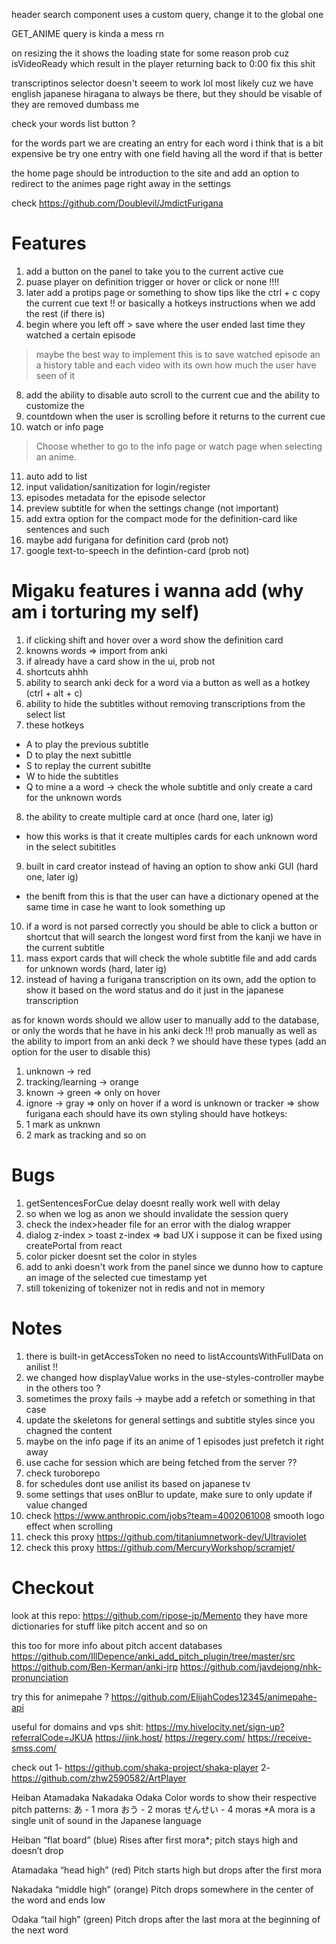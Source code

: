 header search component uses a custom query, change it to the global one

GET_ANIME query is kinda a mess rn


on resizing the it shows the loading state for some reason prob cuz isVideoReady which result in the player returning back to 0:00 fix this shit

transcriptinos selector doesn't seeem to work lol most likely cuz we have english japanese hiragana to always be there, but they should be visable of they are removed dumbass me

check your words list button ?

for the words part we are creating an entry for each word i think that is a bit expensive be try one entry with one field having all the word if that is better

the home page should be introduction to the site and add an option to redirect to the animes page right away in the settings

check https://github.com/Doublevil/JmdictFurigana

# Features
1. add a button on the panel to take you to the current active cue
5. puase player on definition trigger or hover or click or none !!!!
6. later add a protips page or something to show tips like the ctrl + c copy the current cue text !! or basically a hotkeys instructions when we add the rest (if there is)
7. begin where you left off > save where the user ended last time they watched a certain episode
>   maybe the best way to implement this is to save watched episode an a history table and each video with its own how much the user have seen of it
8. add the ability to disable auto scroll to the current cue and the ability to customize the
9. countdown when the user is scrolling before it returns to the current cue
10. watch or info page
>    Choose whether to go to the info page or watch page when selecting an anime.
11. auto add to list
12. input validation/sanitization for login/register
13. episodes metadata for the episode selector
14. preview subtitle for when the settings change (not important)
15. add extra option for the compact mode for the definition-card like sentences and such
16. maybe add furigana for definition card (prob not)
17. google text-to-speech in the defintion-card (prob not)

# Migaku features i wanna add (why am i torturing my self)
1. if clicking shift and hover over a word show the definition card
2. knowns words => import from anki
3. if already have a card show in the ui, prob not
4. shortcuts ahhh
5. ability to search anki deck for a word via a button as well as a hotkey (ctrl + alt + c)
6. ability to hide the subtitles without removing transcriptions from the select list 
7. these hotkeys
- A to play the previous subtitle
- D to play the next subittle
- S to replay the current subitlte
- W to hide the subtitles
- Q to mine a a word -> check the whole subtitle and only create a card for the unknown words
8. the ability to create multiple card at once (hard one, later ig)
- how this works is that it create multiples cards for each unknown word in the select subititles
9. built in card creator instead of having an option to show anki GUI (hard one, later ig)
- the benift from this is that the user can have a dictionary opened at the same time in case he want to look something up
10. if a word is not parsed correctly you should be able to click a button or shortcut that will search the longest word first from the kanji we have in the current subtitle
11. mass export cards that will check the whole subtitle file and add cards for unknown words (hard, later ig)
12. instead of having a furigana transcription on its own, add the option to show it based on the word status and do it just in the japanese transcription

as for known words should we allow user to manually add to the database,
or only the words that he have in his anki deck !!!
prob manually as well as the ability to import from an anki deck ?
we should have these types (add an option for the user to disable this)
1. unknown -> red
2. tracking/learning -> orange
3. known -> green => only on hover
4. ignore -> gray => only on hover
if a word is unknown or tracker => show furigana
each should have its own styling
should have hotkeys: 
1. 1 mark as unknwn
2. 2 mark as tracking and so on

# Bugs
1. getSentencesForCue delay doesnt really work well with delay
2. so when we log as anon we should invalidate the session query
3. check the index>header file for an error with the dialog wrapper
4. dialog z-index > toast z-index => bad UX i suppose it can be fixed using createPortal from react
5. color picker doesnt set the color in styles
6. add to anki doesn't work from the panel since we dunno how to capture an image of the selected cue timestamp yet
7. still tokenizing of tokenizer not in redis and not in memory
 
# Notes
1. there is built-in getAccessToken no need to listAccountsWithFullData on anilist !!
2. we changed how displayValue works in the use-styles-controller maybe in the others too ?
3. sometimes the proxy fails -> maybe add a refetch or something in that case
4. update the skeletons for general settings and subtitle styles since you chagned the content
5. maybe on the info page if its an anime of 1 episodes just prefetch it right away
6. use cache for session which are being fetched from the server ??
7. check turoborepo
8. for schedules dont use anilist its based on japanese tv
9. some settings that uses onBlur to update, make sure to only update if value changed
10. check https://www.anthropic.com/jobs?team=4002061008 smooth logo effect when scrolling
11. check this proxy https://github.com/titaniumnetwork-dev/Ultraviolet
12. check this proxy https://github.com/MercuryWorkshop/scramjet/

# Checkout

look at this repo: https://github.com/ripose-jp/Memento
they have more dictionaries for stuff like pitch accent and so on

this too for more info about pitch accent databases
https://github.com/IllDepence/anki_add_pitch_plugin/tree/master/src
https://github.com/Ben-Kerman/anki-jrp
https://github.com/javdejong/nhk-pronunciation

try this for animepahe ?
https://github.com/ElijahCodes12345/animepahe-api

useful for domains and vps shit:
https://my.hivelocity.net/sign-up?referralCode=JKUA
https://jink.host/
https://regery.com/
https://receive-smss.com/

check out
1- https://github.com/shaka-project/shaka-player
2- https://github.com/zhw2590582/ArtPlayer

Heiban
Atamadaka
Nakadaka
Odaka
Color words to show their respective pitch patterns:
あ - 1 mora
おう - 2 moras
せんせい - 4 moras
*A mora is a single unit of sound in the Japanese language

Heiban “flat board” (blue)
Rises after first mora*; pitch stays high and doesn’t drop

Atamadaka “head high” (red)
Pitch starts high but drops after the first mora

Nakadaka “middle high” (orange)
Pitch drops somewhere in the center of the word and ends low

Odaka “tail high” (green)
Pitch drops after the last mora at the beginning of the next word
